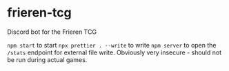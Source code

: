 # frieren-tcg

Discord bot for the Frieren TCG

`npm start` to start
`npx prettier . --write` to write
`npm server` to open the `/stats` endpoint for external file write. Obviously very insecure - should not be run during actual games.

